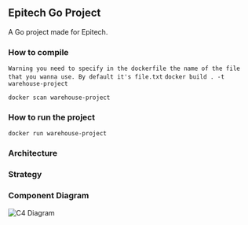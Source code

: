 ## Epitech Go Project

A Go project made for Epitech.

### How to compile
`Warning you need to specify in the dockerfile the name of the file that you wanna use. By default it's file.txt`
`docker build . -t warehouse-project`

`docker scan warehouse-project`
 
### How to run the project

`docker run warehouse-project`

### Architecture

### Strategy

### Component Diagram

![C4 Diagram](https://i.imgur.com/LgMGKNu.png)
